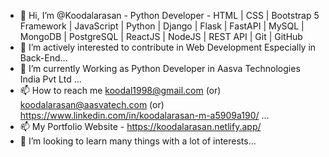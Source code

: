 - 👋 Hi, I’m @Koodalarasan - Python Developer - HTML | CSS | Bootstrap 5 Framework | JavaScript | Python | Django | Flask | FastAPI | MySQL | MongoDB | PostgreSQL | ReactJS | NodeJS | REST API | Git | GitHub
- 👀 I’m actively interested to contribute in Web Development Especially in Back-End...
- 🌱 I’m currently Working as Python Developer in Aasva Technologies India Pvt Ltd ...
- 📫 How to reach me koodal1998@gmail.com (or) koodalarasan@aasvatech.com (or) https://www.linkedin.com/in/koodalarasan-m-a5909a190/ ...
- 📫 My Portfolio Website - https://koodalarasan.netlify.app/
- 💞️ I’m looking to learn many things with a lot of interests...

<!---
Koodalarasan-FSD/Koodalarasan-FSD is a ✨ special ✨ repository because its `README.md` (this file) appears on your GitHub profile.
You can click the Preview link to take a look at your changes.
--->
